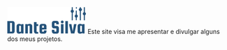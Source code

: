 ![Alt text](https://github.com/dantesilva/me/blob/master/logo_dante.png)
Este site visa me apresentar e divulgar alguns dos meus projetos.
